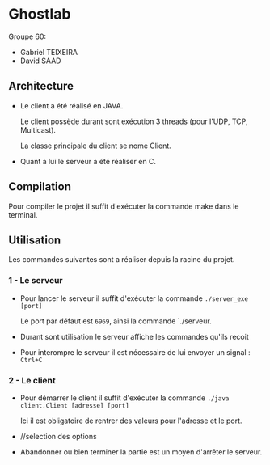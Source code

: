 # Ghostlab

Groupe 60:
- Gabriel TEIXEIRA
- David SAAD

## Architecture
- Le client a été réalisé en JAVA.

    Le client possède durant sont exécution 3 threads (pour l'UDP, TCP, Multicast).

    La classe principale du client se nome Client.


- Quant a lui le serveur a été réaliser en C.


## Compilation
Pour compiler le projet il suffit d'exécuter la commande make dans le terminal.

## Utilisation
Les commandes suivantes sont a réaliser depuis la racine du projet.

### 1 - Le serveur
- Pour lancer le serveur il suffit d'exécuter la commande `./server_exe [port]`

    Le port par défaut est `6969`, ainsi la commande `./serveur.

- Durant sont utilisation le serveur affiche les commandes qu'ils recoit

- Pour interompre le serveur il est nécessaire de lui envoyer un signal : `Ctrl+C`
### 2 - Le client
- Pour démarrer le client il suffit d'exécuter la commande `./java client.Client [adresse] [port]`

    Ici il est obligatoire de rentrer des valeurs pour l'adresse et le port.

- //selection des options

- Abandonner ou bien terminer la partie est un moyen d'arrêter le serveur.
